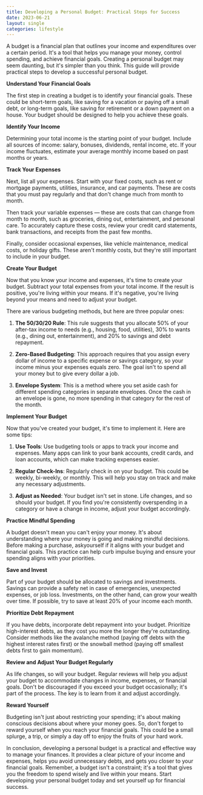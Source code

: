 ```yaml
---
title: Developing a Personal Budget: Practical Steps for Success
date: 2023-06-21
layout: single
categories: lifestyle
---
```

A budget is a financial plan that outlines your income and expenditures over a certain period. It's a tool that helps you manage your money, control spending, and achieve financial goals. Creating a personal budget may seem daunting, but it's simpler than you think. This guide will provide practical steps to develop a successful personal budget.

**Understand Your Financial Goals**

The first step in creating a budget is to identify your financial goals. These could be short-term goals, like saving for a vacation or paying off a small debt, or long-term goals, like saving for retirement or a down payment on a house. Your budget should be designed to help you achieve these goals.

**Identify Your Income**

Determining your total income is the starting point of your budget. Include all sources of income: salary, bonuses, dividends, rental income, etc. If your income fluctuates, estimate your average monthly income based on past months or years.

**Track Your Expenses**

Next, list all your expenses. Start with your fixed costs, such as rent or mortgage payments, utilities, insurance, and car payments. These are costs that you must pay regularly and that don't change much from month to month.

Then track your variable expenses — these are costs that can change from month to month, such as groceries, dining out, entertainment, and personal care. To accurately capture these costs, review your credit card statements, bank transactions, and receipts from the past few months.

Finally, consider occasional expenses, like vehicle maintenance, medical costs, or holiday gifts. These aren't monthly costs, but they're still important to include in your budget.

**Create Your Budget**

Now that you know your income and expenses, it's time to create your budget. Subtract your total expenses from your total income. If the result is positive, you're living within your means. If it's negative, you're living beyond your means and need to adjust your budget.

There are various budgeting methods, but here are three popular ones:

1. **The 50/30/20 Rule**: This rule suggests that you allocate 50% of your after-tax income to needs (e.g., housing, food, utilities), 30% to wants (e.g., dining out, entertainment), and 20% to savings and debt repayment.

2. **Zero-Based Budgeting**: This approach requires that you assign every dollar of income to a specific expense or savings category, so your income minus your expenses equals zero. The goal isn't to spend all your money but to give every dollar a job.

3. **Envelope System**: This is a method where you set aside cash for different spending categories in separate envelopes. Once the cash in an envelope is gone, no more spending in that category for the rest of the month.

**Implement Your Budget**

Now that you've created your budget, it's time to implement it. Here are some tips:

1. **Use Tools**: Use budgeting tools or apps to track your income and expenses. Many apps can link to your bank accounts, credit cards, and loan accounts, which can make tracking expenses easier.

2. **Regular Check-Ins**: Regularly check in on your budget. This could be weekly, bi-weekly, or monthly. This will help you stay on track and make any necessary adjustments.

3. **Adjust as Needed**: Your budget isn't set in stone. Life changes, and so should your budget. If you find you're consistently overspending in a category or have a change in income, adjust your budget accordingly.

**Practice Mindful Spending**

A budget doesn't mean you can't enjoy your money. It's about understanding where your money is going and making mindful decisions. Before making a purchase, askyourself if it aligns with your budget and financial goals. This practice can help curb impulse buying and ensure your spending aligns with your priorities.

**Save and Invest**

Part of your budget should be allocated to savings and investments. Savings can provide a safety net in case of emergencies, unexpected expenses, or job loss. Investments, on the other hand, can grow your wealth over time. If possible, try to save at least 20% of your income each month.

**Prioritize Debt Repayment**

If you have debts, incorporate debt repayment into your budget. Prioritize high-interest debts, as they cost you more the longer they're outstanding. Consider methods like the avalanche method (paying off debts with the highest interest rates first) or the snowball method (paying off smallest debts first to gain momentum).

**Review and Adjust Your Budget Regularly**

As life changes, so will your budget. Regular reviews will help you adjust your budget to accommodate changes in income, expenses, or financial goals. Don't be discouraged if you exceed your budget occasionally; it's part of the process. The key is to learn from it and adjust accordingly.

**Reward Yourself**

Budgeting isn't just about restricting your spending; it's about making conscious decisions about where your money goes. So, don't forget to reward yourself when you reach your financial goals. This could be a small splurge, a trip, or simply a day off to enjoy the fruits of your hard work.

In conclusion, developing a personal budget is a practical and effective way to manage your finances. It provides a clear picture of your income and expenses, helps you avoid unnecessary debts, and gets you closer to your financial goals. Remember, a budget isn't a constraint; it's a tool that gives you the freedom to spend wisely and live within your means. Start developing your personal budget today and set yourself up for financial success.